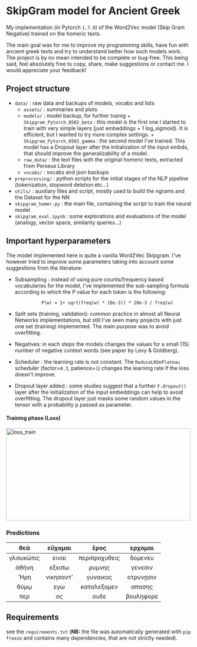 # SkipGram model for Ancient Greek

My implementation (in Pytorch `1.7.0`) of the Word2Vec model (Skip Gram Negative) trained on the homeric texts.

The main goal was for me to improve my programming skills, have fun with ancient greek texts and try to understand better how such models work. The project is by no mean intended to be complete or bug-free. This being said, feel absolutely free to copy, share, make suggestions or contact me. I would appreciate your feedback!

## Project structure

- `data/` : raw data and backups of models, vocabs and lists
  - `assets/` : summaries and plots
  - `models/` : model backup, for further trainig + `Skipgram_Pytorch_0502_beta` : this model is the first one I started to train with very simple layers (just embeddings + 1 log_sigmoid). It is efficient, but I wanted to try more complex settings. + `Skipgram_Pytorch_0502_gamma` : the second model I've trained. This model has a Dropout layer after the initialization of the input embds, that should improve the generalizability of a model.
  - `raw_data/` : the text files with the original homeric texts, extracted from Perseus Library
  - `vocabs/` : vocabs and json backups
- `preprocessing/` : python scripts for the initial stages of the NLP pipeline (tokenization, stopword deletion etc...)
- `utils/` : auxiliary files and script, mostly used to build the ngrams and the Dataset for the NN
- `skipgram_homer.py` : the main file, containing the script to train the neural model
- `skipgram_eval.ipynb` : some explorations and evaluations of the model (analogy, vector space, similarity queries...)

## Important hyperparameters

The model implemented here is quite a vanilla Word2Vec Skipgram. I've however tried to improve some parameters taking into account some suggestions from the literature:

- Subsampling : instead of using pure counts/frequency based vocabularies for the model, I've implemented the sub-sampling formula according to which the P value for each token is the following:

                P(w) = 1+ sqrt(freq(w) * 10e-3)) * 10e-3 / freq(w)

- Split sets (training, validation): common practice in almost all Neural Networks implementations, but still I've seen many projects with just one set (training) implemented. The main purpose was to avoid overfitting.

- Negatives: in each steps the models changes the values for a small (15) number of negative context words (see paper by Levy & Goldberg).

- Scheduler : the learning rate is not constant. The `ReduceLROnPlateau` scheduler (factor=`0.3`, patience=`1`) changes the learning rate if the loss doesn't improve.

- Dropout layer added : some studies suggest that a further `F.dropout()` layer after the initialization of the input embeddings can help to avoid overfitting. The dropout layer just masks some random values in the tensor with a probability p passed as parameter.

#### Training phase (Loss)

<img src="./data/assets/losses_train_RMSop_optimizer.png" alt="loss_train" style="width: 500px; height:250px" >

### Predictions

|    θεά    |  εὔχομαι  |     ἔρος      |  ερχομαι  |
| :-------: | :-------: | :-----------: | :-------: |
| γλαυκῶπις |   ειναι   | περιπροχυθεις |  δομενευ  |
|   ἀθήνη   |  εξειπω   |    ρυμνης     |  γενεσιν  |
|    Ἥρη    | νικησαντʼ |   γυναικος    | οτρυνῃσιν |
|   θύμῳ    |    εγω    |  καταλεξομεν  |  απασης   |
|    περ    |    ος     |     ουδε      | βουληφορε |

## Requirements

see the `requirements.txt` (**NB:** the file was automatically generated with `pip freeze` and contains many dependencies, that are not strictly needed).
